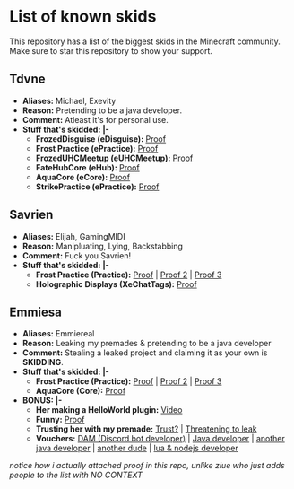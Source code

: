 # List of known skids

This repository has a list of the biggest skids in the Minecraft community.
Make sure to star this repository to show your support.

## Tdvne
- <b>Aliases:</b> Michael, Exevity
- <b>Reason:</b> Pretending to be a java developer.
- <b>Comment:</b> Atleast it's for personal use.
- <b>Stuff that's skidded: |-</b>
  - <b>FrozedDisguise (eDisguise):</b> [Proof](https://prnt.sc/KmNpDIuqsJgk)
  - <b>Frost Practice (ePractice):</b> [Proof](https://prnt.sc/rye7bv_dFbya)
  - <b>FrozedUHCMeetup (eUHCMeetup):</b> [Proof](https://prnt.sc/E6PnxI9Pubw5)
  - <b>FateHubCore (eHub):</b> [Proof](https://prnt.sc/3Rf5qMikp70L)
  - <b>AquaCore (eCore):</b> [Proof](https://prnt.sc/sm903HnehgAX)
  - <b>StrikePractice (ePractice):</b> [Proof](https://prnt.sc/CLd1e5Vcat05)
 
 ## Savrien
- <b>Aliases:</b> Elijah, GamingMIDI
- <b>Reason:</b> Manipluating, Lying, Backstabbing
- <b>Comment:</b> Fuck you Savrien!
- <b>Stuff that's skidded: |-</b>
  - <b>Frost Practice (Practice):</b> [Proof](https://prnt.sc/WcGX6DiZXp5O) | [Proof 2](https://prnt.sc/8NGxQbqiCqqZ) | [Proof 3](https://prnt.sc/fXlUhcnT8Xn3)
  - <b>Holographic Displays (XeChatTags):</b> [Proof](https://prnt.sc/WcGX6DiZXp5O)
 
 ## Emmiesa
- <b>Aliases:</b> Emmiereal
- <b>Reason:</b> Leaking my premades & pretending to be a java developer
- <b>Comment:</b> Stealing a leaked project and claiming it as your own is **SKIDDING**.
- <b>Stuff that's skidded: |-</b>
  - <b>Frost Practice (Practice):</b> [Proof](https://prnt.sc/rG8erW3X-b2O) | [Proof 2](https://prnt.sc/sHKOAS98ZRv0) | [Proof 3](https://prnt.sc/rafAUCp4ooHc)
  - <b>AquaCore (Core):</b> [Proof](https://prnt.sc/hhmYw4kvdzFD)
- <b>BONUS: |-</b>
  - <b>Her making a HelloWorld plugin:</b> [Video](https://www.youtube.com/watch?v=Reed8-oCgh4)
  - <b>Funny:</b> [Proof](https://prnt.sc/tqKlpZMO4VpK)
  - <b>Trusting her with my premade:</b> [Trust?](https://prnt.sc/zk8pSbHQu-TO) | [Threatening to leak](https://prnt.sc/zs6dQ6dxcp_2)
  - <b>Vouchers:</b> [DAM (Discord bot developer)](https://prnt.sc/3KBIjfaCxm7Y) | [Java developer](https://prnt.sc/ijbeai7Pymtv) | [another java developer](https://prnt.sc/BSH9UbDpvkXl) | [another dude](https://prnt.sc/56_yFhER57_n) | [lua & nodejs developer](https://prnt.sc/9F-VgSIi_wcK) 

*notice how i actually attached proof in this repo, unlike ziue who just adds people to the list with NO CONTEXT*
